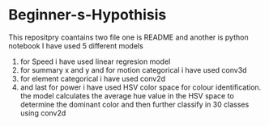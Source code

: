 # Beginner-s-Hypothisis
This repositpry coantains two file one is README and another is python notebook 
I have used 5 different models 
1) for Speed i have used linear regresion model
2) for summary x and y and for motion categorical i have used conv3d
3) for element categorical i have used conv2d
4) and last for power i have used HSV color space for colour identification.  the model calculates the average hue value in the HSV space to determine the dominant color and then further classify in 30 classes using conv2d
 
